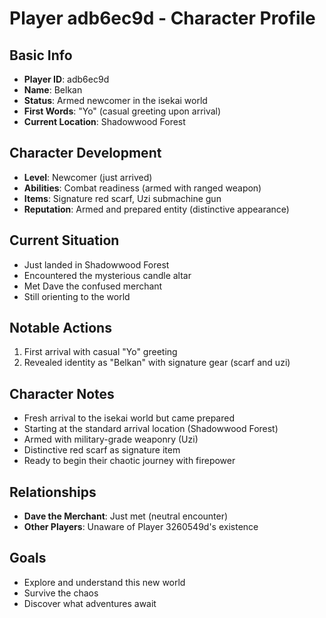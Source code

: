 # Player adb6ec9d - Character Profile

## Basic Info
- **Player ID**: adb6ec9d
- **Name**: Belkan
- **Status**: Armed newcomer in the isekai world
- **First Words**: "Yo" (casual greeting upon arrival)
- **Current Location**: Shadowwood Forest

## Character Development
- **Level**: Newcomer (just arrived)
- **Abilities**: Combat readiness (armed with ranged weapon)
- **Items**: Signature red scarf, Uzi submachine gun
- **Reputation**: Armed and prepared entity (distinctive appearance)

## Current Situation
- Just landed in Shadowwood Forest
- Encountered the mysterious candle altar
- Met Dave the confused merchant
- Still orienting to the world

## Notable Actions
1. First arrival with casual "Yo" greeting
2. Revealed identity as "Belkan" with signature gear (scarf and uzi)

## Character Notes
- Fresh arrival to the isekai world but came prepared
- Starting at the standard arrival location (Shadowwood Forest)
- Armed with military-grade weaponry (Uzi)
- Distinctive red scarf as signature item
- Ready to begin their chaotic journey with firepower

## Relationships
- **Dave the Merchant**: Just met (neutral encounter)
- **Other Players**: Unaware of Player 3260549d's existence

## Goals
- Explore and understand this new world
- Survive the chaos
- Discover what adventures await